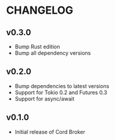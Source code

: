 # CHANGELOG

## v0.3.0

- Bump Rust edition
- Bump all dependency versions

## v0.2.0

-   Bump dependencies to latest versions
-   Support for Tokio 0.2 and Futures 0.3
-   Support for async/await

## v0.1.0

-   Initial release of Cord Broker

